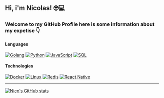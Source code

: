 ## Hi, i'm Nicolas! 🤓💻
### Welcome to my GitHub Profile here is some information about my expetise 👇
#### Lenguages
[![Golang](https://img.shields.io/badge/-Go-111?&logo=go)](https://go.dev/)
[![Python](https://img.shields.io/badge/-Python-111?&logo=Python)](https://www.python.org/)
[![JavaScript](https://img.shields.io/badge/-JavaScript-111?&logo=JavaScript)](https://developer.mozilla.org/es/docs/Web/JavaScript)
[![SQL](https://img.shields.io/badge/-SQL-111?&logo=MySQL)](https://www.mysql.com/)

#### Technologies
[![Docker](https://img.shields.io/badge/-Docker-111?&logo=Docker)](https://www.docker.com/)
[![Linux](https://img.shields.io/badge/-Linux-111?&logo=Linux)](https://www.linux.org/)
[![Redis](https://img.shields.io/badge/-Redis-111?&logo=Redis)](https://redis.io/)
[![React Native](https://img.shields.io/badge/-React%20Native-111?&logo=React)](https://reactnative.dev/)
  *  *  *  *  *
[![Nico's GitHub stats](https://github-readme-stats.vercel.app/api?username=naldeco98&show_icons=true)](https://github.com/naldeco98)
